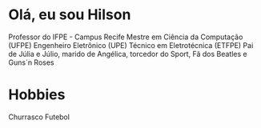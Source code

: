 # Olá, eu sou Hilson
Professor do IFPE - Campus Recife
Mestre em Ciência da Computação (UFPE)
Engenheiro Eletrônico (UPE)
Técnico em Eletrotécnica (ETFPE)
Pai de Júlia e Júlio, marido de Angélica, torcedor do Sport, Fã dos Beatles e Guns´n Roses
# Hobbies
Churrasco
Futebol